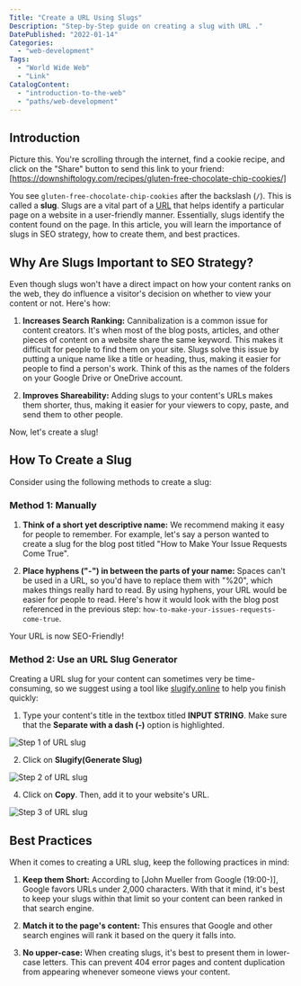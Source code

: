 ```yaml
---
Title: "Create a URL Using Slugs"
Description: "Step-by-Step guide on creating a slug with URL ."
DatePublished: "2022-01-14"
Categories:
  - "web-development"
Tags:
  - "World Wide Web"
  - "Link"
CatalogContent:
  - "introduction-to-the-web"
  - "paths/web-development"
---
```


[https://downshiftology.com/recipes/gluten-free-chocolate-chip-cookies/]: https://downshiftology.com/recipes/gluten-free-chocolate-chip-cookies/
[URL]: https://www.codecademy.com/resources/docs/general/url
[slugify.online]: https://slugify.online/
[John Mueller from Google(start at 19:00)]: https://www.youtube.com/live/4FkSZIW6d48?feature=share

[Step 1 of URL slug]: https://github.com/Codecademy/ugc/main/content/christine_belzie/step1-of-slug.png
[Step 2 of URL slug]: https://github.com/Codecademy/ugc/main/content/christine_belzie/step2-of-slug.png
[Step 3 of URL slug]: https://github.com/Codecademy/ugc/main/content/christine_belzie/step3-of-slug.png 

## Introduction 

Picture this. You're scrolling through the internet, find a cookie recipe, and click on the "Share" button to send this link to your friend:
[https://downshiftology.com/recipes/gluten-free-chocolate-chip-cookies/]

You see `gluten-free-chocolate-chip-cookies` after the backslash (`/`). This is called a **slug**. Slugs are a vital part of a [URL] that helps identify a particular page on a website in a user-friendly manner. Essentially, slugs identify the content found on the page. In this article, you will learn the importance of slugs in SEO strategy, how to create them, and best practices.   

## Why Are Slugs Important to SEO Strategy?

Even though slugs won't have a direct impact on how your content ranks on the web, they do influence a visitor's decision on whether to view your content or not. Here's how:

1. **Increases Search Ranking:** Cannibalization is a common issue for content creators. It's when most of the blog posts, articles, and other pieces of content on a website share the same keyword. This makes it difficult for people to find them on your site. Slugs solve this issue by putting a unique name like a title or heading, thus, making it easier for people to find a person's work. Think of this as the names of the folders on your Google Drive or OneDrive account. 

2. **Improves Shareability:** Adding slugs to your content's URLs makes them shorter, thus, making it easier for your viewers to copy, paste, and send them to other people. 

Now, let's create a slug! 

## How To Create a Slug 

Consider using the following methods to create a slug:

### Method 1: Manually 

1. **Think of a short yet descriptive name:**  We recommend making it easy for people to remember. For example, let's say a person wanted to create a slug for the blog post titled "How to Make Your Issue Requests Come True".

2. **Place hyphens ("-") in between the parts of your name:**  Spaces can't be used in a URL, so you'd have to replace them with "%20", which makes things really hard to read. By using hyphens, your URL would be easier for people to read. Here's how it would look with the blog post referenced in the previous step: `how-to-make-your-issues-requests-come-true`.

Your URL is now SEO-Friendly!

### Method 2: Use an URL Slug Generator 

Creating a URL slug for your content can sometimes very be time-consuming, so we suggest using a tool like [slugify.online] to help you finish quickly:

1. Type your content's title in the textbox titled **INPUT STRING**. Make sure that the **Separate with a dash (-)** option is highlighted. 

![Step 1 of URL slug]

2. Click on **Slugify(Generate Slug)**

![Step 2 of URL slug]

4. Click on **Copy**. Then, add it to your website's URL.

![Step 3 of URL slug]

## Best Practices 

When it comes to creating a URL slug, keep the following practices in mind:

1. **Keep them Short:** According to [John Mueller from Google (19:00-)], Google favors URLs under 2,000 characters. With that it mind, it's best to keep your slugs within that limit so your content can been ranked in that search engine.  

2. **Match it to the page's content:** This ensures that Google and other search engines will rank it based on the query it falls into. 

3. **No upper-case:** When creating slugs, it's best to present them in lower-case letters. This can prevent 404 error pages and content duplication from appearing whenever someone views your content. 
